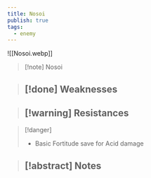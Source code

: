```yaml
---
title: Nosoi
publish: true
tags:
  - enemy
---
```

![[Nosoi.webp]]
> [!note] Nosoi
> <span style="font-family: 'Lucida Handwriting'; font-optical-sizing: auto; font-style: normal; word-break: break-word;"><span/>

> [!done] Weaknesses
> - 

> [!warning] Resistances
> - 

> [!danger]
> - Basic Fortitude save for Acid damage

> [!abstract] Notes
> - 